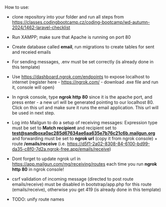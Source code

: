 How to use:

- clone repository into your folder and run all steps from https://classes.codingbootcamp.cz/coding-bootcamp/wd-autumn-2024/1462-laravel-checklist
- Run XAMPP; make sure that Apache is running on port 80
- Create database called **email**, run migrations to create tables for sent and receied emails
- For sending messages, .env must be set correctly (is already done in this template)
- Use https://dashboard.ngrok.com/endpoints to expose localhost to internet (register here - https://ngrok.com/ - download .exe file and run it, console will open)
- In ngrok console, type **ngrok http 80** since it is the apache port, and press enter - a new url will be generated pointing to our localhost 80. Click on this url and make sure it runs the email application. This url will be used in next step.
- Log into Mailgun to do a setup of receiving messages: Expression type must be set to **Match recipient** and recipient set to **test@sandboxa0ac285d67634ae6aa635e7b76c21c6b.mailgun.org** and forwarding must be set to **ngrok url** (copy it from ngrok console) + route **/emails/receive** (i.e. https://d5f1-2a02-8308-84-6100-bd99-da35-c8f0-7d2a.ngrok-free.app/emails/receive)
- Dont forget to update ngrok url in https://app.mailgun.com/mg/receiving/routes each time you run **ngrok http 80** in ngrok console!
- csrf validation of incoming message (directed to post route emails/receive) must be disabled in bootstrap/app.php for this route (emails/receive), otherwise you get 419 (is already done in this template)

- TODO: unify route names
